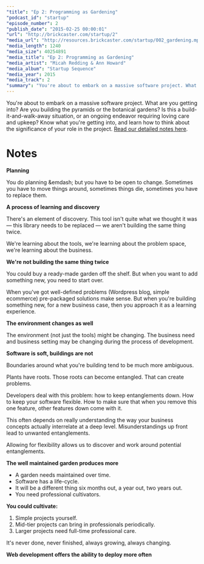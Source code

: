 ```yaml
---
"title": "Ep 2: Programming as Gardening"
"podcast_id": "startup"
"episode_number": 2
"publish_date": "2015-02-25 00:00:01"
"url": "http://brickcaster.com/startup/2"
"media_url": "http://resources.brickcaster.com/startup/002_gardening.mp3"
"media_length": 1240
"media_size": 40254891
"media_title": "Ep 2: Programming as Gardening"
"media_artist": "Micah Redding & Ann Howard"
"media_album": "Startup Sequence"
"media_year": 2015
"media_track": 2
"summary": "You're about to embark on a massive software project. What are you getting into? Are you building the pyramids or the botanical gardens? Is this a build-it-and-walk-away situation, or an ongoing endeavor requiring loving care and upkeep? Know what you're getting into, and learn how to think about the significance of your role in the project."
---
```


You're about to embark on a massive software project. What are you getting into? Are you building the pyramids or the botanical gardens? Is this a build-it-and-walk-away situation, or an ongoing endeavor requiring loving care and upkeep? Know what you're getting into, and learn how to think about the significance of your role in the project. [Read our detailed notes here](http://brickcaster.com/startup/2).

# Notes

**Planning**

You do planning &emdash; but you have to be open to change. Sometimes you have to move things around, sometimes things die, sometimes you have to replace them.

**A process of learning and discovery**

There's an element of discovery. This tool isn't quite what we thought it was — this library needs to be replaced — we aren't building the same thing twice.

We're learning about the tools, we're learning about the problem space, we're learning about the business.

**We're not building the same thing twice**

You could buy a ready-made garden off the shelf. But when you want to add something new, you need to start over.

When you've got well-defined problems (Wordpress blog, simple ecommerce) pre-packaged solutions make sense. But when you're building something new, for a new business case, then you approach it as a learning experience.

**The environment changes as well**

The environment (not just the tools) might be changing. The business need and business setting may be changing during the process of development.

**Software is soft, buildings are not**

Boundaries around what you're building tend to be much more ambiguous.

Plants have roots. Those roots can become entangled. That can create problems.

Developers deal with this problem: how to keep entanglements down. How to keep your software flexible. How to make sure that when you remove this one feature, other features down come with it.

This often depends on really understanding the way your business concepts actually interrelate at a deep level. Misunderstandings up front lead to unwanted entanglements.

Allowing for flexibility allows us to discover and work around potential entanglements.

**The well maintained garden produces more**

- A garden needs maintained over time.
- Software has a life-cycle.
- It will be a different thing six months out, a year out, two years out.
- You need professional cultivators.

**You could cultivate:**

1. Simple projects yourself.
2. Mid-tier projects can bring in professionals periodically.
3. Larger projects need full-time professional care.

It's never done, never finished, always growing, always changing.

**Web development offers the ability to deploy more often**

